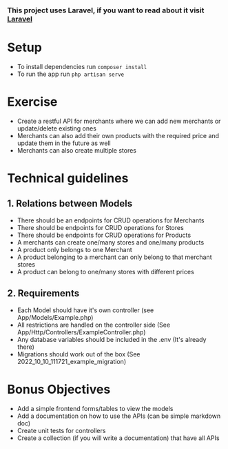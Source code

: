 ### This project uses Laravel, if you want to read about it visit [Laravel](https://laravel.com/)

# Setup

-   To install dependencies run `composer install`
-   To run the app run `php artisan serve`

# Exercise

-   Create a restful API for merchants where we can add new merchants or update/delete existing ones
-   Merchants can also add their own products with the required price and update them in the future as well
-   Merchants can also create multiple stores

# Technical guidelines

## 1. Relations between Models

-   There should be an endpoints for CRUD operations for Merchants
-   There should be endpoints for CRUD operations for Stores
-   There should be endpoints for CRUD operations for Products
-   A merchants can create one/many stores and one/many products
-   A product only belongs to one Merchant
-   A product belonging to a merchant can only belong to that merchant stores
-   A product can belong to one/many stores with different prices

## 2. Requirements

-   Each Model should have it's own controller (see App/Models/Example.php)
-   All restrictions are handled on the controller side (See App/Http/Controllers/ExampleController.php)
-   Any database variables should be included in the .env (It's already there)
-   Migrations should work out of the box (See 2022_10_10_111721_example_migration)

# Bonus Objectives

-   Add a simple frontend forms/tables to view the models
-   Add a documentation on how to use the APIs (can be simple markdown doc)
-   Create unit tests for controllers
-   Create a collection (if you will write a documentation) that have all APIs
